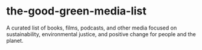 # the-good-green-media-list
A curated list of books, films, podcasts, and other media focused on sustainability, environmental justice, and positive change for people and the planet.
